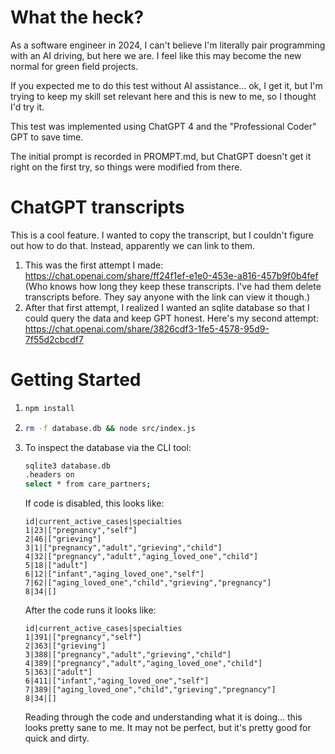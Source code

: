 # What the heck?
As a software engineer in 2024, I can't believe I'm literally pair programming with an AI driving,
but here we are. I feel like this may become the new normal for green field projects.

If you expected me to do this test without AI assistance... ok, I get it, but I'm trying to keep
my skill set relevant here and this is new to me, so I thought I'd try it.

This test was implemented using ChatGPT 4 and the "Professional Coder" GPT to save time.

The initial prompt is recorded in PROMPT.md, but ChatGPT doesn't get it right on the first try,
so things were modified from there.

# ChatGPT transcripts
This is a cool feature. I wanted to copy the transcript, but I couldn't figure out how to do that.
Instead, apparently we can link to them.

1. This was the first attempt I made: https://chat.openai.com/share/ff24f1ef-e1e0-453e-a816-457b9f0b4fef
   (Who knows how long they keep these transcripts. I've had them delete transcripts before.
   They say anyone with the link can view it though.)
1. After that first attempt, I realized I wanted an sqlite database so that I could query the data
   and keep GPT honest. Here's my second attempt: https://chat.openai.com/share/3826cdf3-1fe5-4578-95d9-7f55d2cbcdf7

# Getting Started
1. ```bash
   npm install
   ```
1. ```bash
   rm -f database.db && node src/index.js
   ```
1. To inspect the database via the CLI tool:
   ```bash
   sqlite3 database.db
   .headers on
   select * from care_partners;
   ```

   If code is disabled, this looks like:
   ```sqlite
   id|current_active_cases|specialties
   1|23|["pregnancy","self"]
   2|46|["grieving"]
   3|1|["pregnancy","adult","grieving","child"]
   4|32|["pregnancy","adult","aging_loved_one","child"]
   5|18|["adult"]
   6|12|["infant","aging_loved_one","self"]
   7|62|["aging_loved_one","child","grieving","pregnancy"]
   8|34|[]
   ```

   After the code runs it looks like:
   ```sqlite
   id|current_active_cases|specialties
   1|391|["pregnancy","self"]
   2|363|["grieving"]
   3|388|["pregnancy","adult","grieving","child"]
   4|389|["pregnancy","adult","aging_loved_one","child"]
   5|363|["adult"]
   6|411|["infant","aging_loved_one","self"]
   7|389|["aging_loved_one","child","grieving","pregnancy"]
   8|34|[]
   ```

   Reading through the code and understanding what it is doing... this looks pretty sane to me. It may not be perfect,
   but it's pretty good for quick and dirty.
